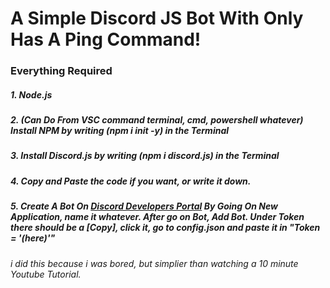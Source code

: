 # A Simple Discord JS Bot With Only Has A Ping Command!


### Everything Required 

##### 1. Node.js
##### 2. (Can Do From VSC command terminal, cmd, powershell whatever) Install NPM by writing (npm i init -y) in the Terminal
##### 3. Install Discord.js by writing (npm i discord.js) in the Terminal
##### 4. Copy and Paste the code if you want, or write it down. 
##### 5. Create A Bot On [Discord Developers Portal](https://discord.com/developers/applications) By Going On New Application, name it whatever. After go on Bot, Add Bot. Under Token there should be a [Copy], click it, go to config.json and paste it in "Token = '(here)'"



###### i did this because i was bored, but simplier than watching a 10 minute Youtube Tutorial. 
